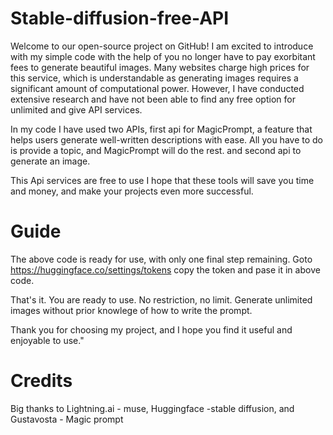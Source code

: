 # Stable-diffusion-free-API
Welcome to our open-source project on GitHub! I am excited to introduce with my simple code with the help of you no longer have to pay exorbitant fees to generate beautiful images. Many websites charge high prices for this service, which is understandable as generating images requires a significant amount of computational power. However, I have conducted extensive research and have not been able to find any free option for unlimited and give API services. 

In my code I have used two APIs, first api for MagicPrompt, a feature that helps users generate well-written descriptions with ease. All you have to do is provide a topic, and MagicPrompt will do the rest. and second api to generate an image.

This Api services are free to use I hope that these tools will save you time and money, and make your projects even more successful.

# Guide
The above code is ready for use, with only one final step remaining. Goto https://huggingface.co/settings/tokens 
copy the token and pase it in above code.

That's it. You are ready to use. No restriction, no limit. Generate unlimited images without prior knowlege of how to write the prompt.

Thank you for choosing my project, and I hope you find it useful and enjoyable to use."


# Credits
Big thanks to Lightning.ai - muse, Huggingface -stable diffusion, and Gustavosta - Magic prompt
